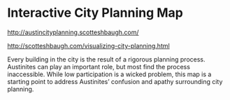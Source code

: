 # Interactive City Planning Map

http://austincityplanning.scotteshbaugh.com/

http://scotteshbaugh.com/visualizing-city-planning.html

Every building in the city is the result of a rigorous planning process. Austinites can play an important role, but most find the process inaccessible. While low participation is a wicked problem, this map is a starting point to address Austinites’ confusion and apathy surrounding city planning.